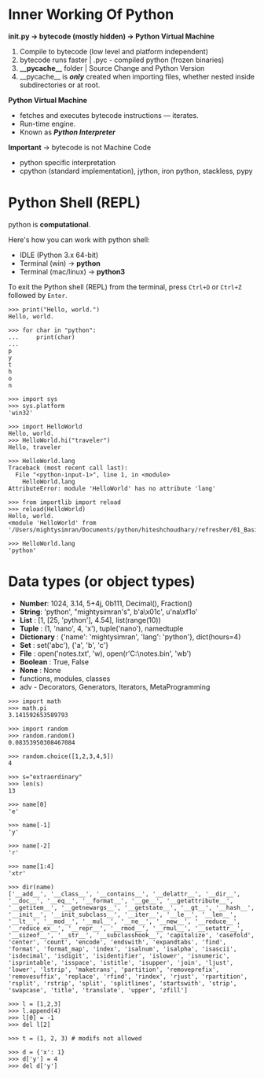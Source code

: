 # Inner Working Of Python

**init.py → bytecode (mostly hidden) → Python Virtual Machine**

1. Compile to bytecode (low level and platform independent)
2. bytecode runs faster | .pyc - compiled python (frozen binaries)
3. **\_\_pycache\_\_** folder | Source Change and Python Version
4. \_\_pycache\_\_ is ***only*** created when importing files, whether nested inside subdirectories or at root.


**Python Virtual Machine**
- fetches and executes bytecode instructions — iterates.
- Run-time engine.
- Known as ***Python Interpreter***

**Important** -> bytecode is not Machine Code
- python specific interpretation
- cpython (standard implementation), jython, iron python, stackless, pypy

# Python Shell (REPL)

python is **computational**.

Here's how you can work with python shell:
- IDLE (Python 3.x 64-bit)
- Terminal (win) → **python** 
- Terminal (mac/linux) → **python3**

To exit the Python shell (REPL) from the terminal, press `Ctrl+D` or `Ctrl+Z` followed by `Enter`.

```
>>> print("Hello, world.")
Hello, world.

>>> for char in "python":
...     print(char)
...     
p
y
t
h
o
n

>>> import sys
>>> sys.platform
'win32'

>>> import HelloWorld
Hello, world.
>>> HelloWorld.hi("traveler")
Hello, traveler

>>> HelloWorld.lang
Traceback (most recent call last):
  File "<python-input-1>", line 1, in <module>
    HelloWorld.lang
AttributeError: module 'HelloWorld' has no attribute 'lang'

>>> from importlib import reload
>>> reload(HelloWorld)
Hello, world.
<module 'HelloWorld' from '/Users/mightysimran/Documents/python/hiteshchoudhary/refresher/01_Basics/HelloWorld.py'>

>>> HelloWorld.lang
'python'
```

# Data types (or object types) 

- **Number**: 1024, 3.14, 5+4j, 0b111, Decimal(), Fraction()
- **String**: 'python', "mightysimran's", b'a\x01c', u'na\xf1o'
- **List** : [1, [25, 'python'], 4.54], list(range(10))
- **Tuple** : (1, 'nano', 4, 'x'), tuple('nano'), namedtuple
- **Dictionary** : {'name': 'mightysimran', 'lang': 'python'}, dict(hours=4)
- **Set** : set('abc'), {'a', 'b', 'c'}
- **File** : open('notes.txt', 'w), open(r'C:\notes.bin', 'wb')
- **Boolean** : True, False
- **None** : None
- functions, modules, classes
- adv - Decorators, Generators, Iterators, MetaProgramming

```
>>> import math
>>> math.pi
3.141592653589793

>>> import random
>>> random.random()
0.08353950308467084

>>> random.choice([1,2,3,4,5])
4

>>> s="extraordinary"
>>> len(s)
13

>>> name[0]
'e'

>>> name[-1]
'y'

>>> name[-2]
'r'

>>> name[1:4]
'xtr'

>>> dir(name)
['__add__', '__class__', '__contains__', '__delattr__', '__dir__', '__doc__', '__eq__', '__format__', '__ge__', '__getattribute__', '__getitem__', '__getnewargs__', '__getstate__', '__gt__', '__hash__', '__init__', '__init_subclass__', '__iter__', '__le__', '__len__', '__lt__', '__mod__', '__mul__', '__ne__', '__new__', '__reduce__', '__reduce_ex__', '__repr__', '__rmod__', '__rmul__', '__setattr__', '__sizeof__', '__str__', '__subclasshook__', 'capitalize', 'casefold', 'center', 'count', 'encode', 'endswith', 'expandtabs', 'find', 'format', 'format_map', 'index', 'isalnum', 'isalpha', 'isascii', 'isdecimal', 'isdigit', 'isidentifier', 'islower', 'isnumeric', 'isprintable', 'isspace', 'istitle', 'isupper', 'join', 'ljust', 'lower', 'lstrip', 'maketrans', 'partition', 'removeprefix', 'removesuffix', 'replace', 'rfind', 'rindex', 'rjust', 'rpartition', 'rsplit', 'rstrip', 'split', 'splitlines', 'startswith', 'strip', 'swapcase', 'title', 'translate', 'upper', 'zfill']

>>> l = [1,2,3]
>>> l.append(4)
>>> l[0] = -1
>>> del l[2]

>>> t = (1, 2, 3) # modifs not allowed

>>> d = {'x': 1}
>>> d['y'] = 4
>>> del d['y']
```